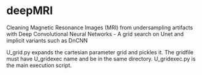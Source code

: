 # deepMRI
Cleaning Magnetic Resonance Images (MRI) from undersampling artifacts with Deep Convolutional Neural Networks - A grid search on Unet and implicit variants such as DnCNN

U_grid.py expands the cartesian parameter grid and pickles it. The gridfile must have U_gridexec name and be in the same directory.
U_gridexec.py is the main execution script.
